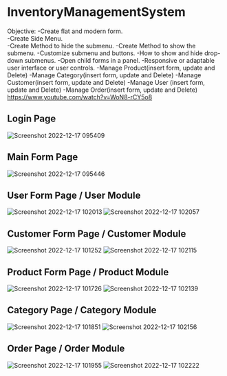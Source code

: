 # InventoryManagementSystem
Objective:
-Create flat and modern form. <br>
-Create Side Menu. <br>
-Create Method to hide the submenu.
-Create Method to show the submenu.
-Customize submenu and buttons.
-How to show and hide drop-down submenus.
-Open child forms in a panel.
-Responsive or adaptable user interface or user controls.
-Manage Product(insert form, update and Delete)
-Manage Category(insert form, update and Delete)
-Manage Customer(insert form, update and Delete)
-Manage User (insert form, update and Delete)
-Manage Order(insert form, update and Delete)
https://www.youtube.com/watch?v=WoN8-rCY5o8

## Login Page
![Screenshot 2022-12-17 095409](https://user-images.githubusercontent.com/108821920/208256001-0cd64562-4b8b-4a57-8f69-a18b5e4ae2ec.png)

## Main Form Page
![Screenshot 2022-12-17 095446](https://user-images.githubusercontent.com/108821920/208256008-28b53b13-e200-474a-bcff-33404753142b.png)
## User Form Page / User Module
![Screenshot 2022-12-17 102013](https://user-images.githubusercontent.com/108821920/208256021-8c66e789-8a26-4734-abd6-9338a83829fa.png)
![Screenshot 2022-12-17 102057](https://user-images.githubusercontent.com/108821920/208256024-752d49d7-aa2d-4d52-8591-badc8164714a.png)
## Customer Form Page / Customer Module
![Screenshot 2022-12-17 101252](https://user-images.githubusercontent.com/108821920/208256029-c3963ab1-38cf-40f5-a4f1-902fa4b2d9c7.png)
![Screenshot 2022-12-17 102115](https://user-images.githubusercontent.com/108821920/208256034-96d691ad-6dd3-4e8d-9870-6eb1d6d34d2a.png)
## Product Form Page / Product Module
![Screenshot 2022-12-17 101726](https://user-images.githubusercontent.com/108821920/208256036-b0d099ae-5fd1-4de5-919d-4c0e1802b0bc.png)
![Screenshot 2022-12-17 102139](https://user-images.githubusercontent.com/108821920/208256039-ca80419c-1eea-4e9f-960e-4efd7844b72a.png)
## Category Page / Category Module
![Screenshot 2022-12-17 101851](https://user-images.githubusercontent.com/108821920/208256041-c09d17d3-8488-4b40-8190-b5e54bb90554.png)
![Screenshot 2022-12-17 102156](https://user-images.githubusercontent.com/108821920/208256045-19410826-c450-4c56-923e-f1b53383b81d.png)
## Order Page / Order Module
![Screenshot 2022-12-17 101955](https://user-images.githubusercontent.com/108821920/208256046-4af3d533-4fc1-4142-8077-c80133a8218c.png)
![Screenshot 2022-12-17 102222](https://user-images.githubusercontent.com/108821920/208256047-510cc908-5bba-4d42-a2cd-9db820dbad19.png)
